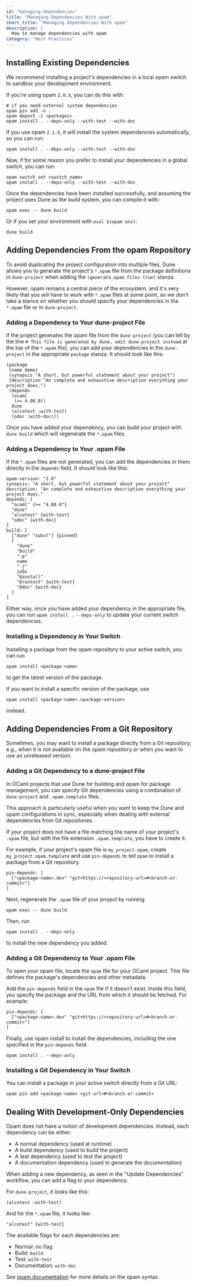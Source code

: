 ```yaml
---
id: "managing-dependencies"
title: "Managing Dependencies With opam"
short_title: "Managing Dependencies With opam"
description: |
  How to manage dependencies with opam
category: "Best Practices"
---
```


## Installing Existing Dependencies

We recommend installing a project's dependencies in a local opam switch to sandbox your development environment.

If you're using opam `2.0.X`, you can do this with:

```
# if you need external system dependencies
opam pin add -n .
opam depext -i <packages>
opam install . --deps-only --with-test --with-doc
```

If you use opam `2.1.X`, it will install the system dependencies automatically, so you can run:

```
opam install . --deps-only --with-test --with-doc
```

Now, if for some reason you prefer to install your dependencies in a global switch, you can run:

```
opam switch set <switch_name>
opam install . --deps-only --with-test --with-doc
```

Once the dependencies have been installed successfully, and assuming the project uses Dune as the build system, you can compile it with:

```
opam exec -- dune build
```

Or if you set your environment with `eval $(opam env)`:

```
dune build
```

## Adding Dependencies From the opam Repository

To avoid duplicating the project configuration into multiple files, Dune allows you to generate the project's `*.opam` file from the 
package definitions in `dune-project` when adding the `(generate_opam_files true)` stanza.

However, opam remains a central piece of the ecosystem, and it's very likely that you will have to work with `*.opam` files at some point,
so we don't take a stance on whether you should specify your dependencies in the `*.opam` file or in `dune-project`.

### Adding a Dependency to Your dune-project File

If the project generates the opam file from the `dune-project` (you can tell by the line `# This file is generated by dune, edit dune-project instead` at the top of the `*.opam` file), you can add your dependencies in the `dune-project` in the appropriate `package` stanza. It should look like this:

```dune
(package
 (name demo)
 (synopsis "A short, but powerful statement about your project")
 (description "An complete and exhaustive description everything your project does.")
 (depends
  (ocaml
   (>= 4.08.0))
  dune
  (alcotest :with-test)
  (odoc :with-doc)))
```

Once you have added your dependency, you can build your project with `dune build` which will regenerate the `*.opam` files.

### Adding a Dependency to Your .opam File

If the `*.opam` files are not generated, you can add the dependencies in them directly in the `depends` field. It should look like this:


```opam
opam-version: "2.0"
synopsis: "A short, but powerful statement about your project"
description: "An complete and exhaustive description everything your project does."
depends: [
  "ocaml" {>= "4.08.0"}
  "dune"
  "alcotest" {with-test}
  "odoc" {with-doc}
]
build: [
  ["dune" "subst"] {pinned}
  [
    "dune"
    "build"
    "-p"
    name
    "-j"
    jobs
    "@install"
    "@runtest" {with-test}
    "@doc" {with-doc}
  ]
]
```

Either way, once you have added your dependency in the appropriate file, you can run `opam install . --deps-only` to update your current switch dependencies.

### Installing a Dependency in Your Switch

Installing a package from the opam repository to your active switch, you can run
```
opam install <package-name>
```

to get the latest version of the package.

If you want to install a specific version of the package, use
```
opam install <package-name>.<package-version>
```

instead.

## Adding Dependencies From a Git Repository

Sometimes, you may want to install a package directly from a Git repository, e.g., when it is not available on the opam repository or when you want to use an unreleased version.

### Adding a Git Dependency to a dune-project File

In OCaml projects that use Dune for building and opam for package management, you can specify Git dependencies using a combination of `dune-project` and `.opam.template` files.

This approach is particularly useful when you want to keep the Dune and opam configurations in sync, especially when dealing with external dependencies from Git repositories.

If your project does not have a file matching the name of your project's `.opam` file, but with the file extension `.opam.template`, you have to create it.

For example, if your project's opam file is `my_project.opam`, create `my_project.opam.template` and use `pin-depends` to tell `opam` to install a package from a Git repository.

```
pin-depends: [
  ["<package-name>.dev" "git+https://<repository-url>#<branch-or-commit>"]
]
```

Next, regenerate the `.opam` file of your project by running
```
opam exec -- dune build
```

Then, run
```
opam install . --deps-only
```

to install the new dependency you added.

### Adding a Git Dependency to Your .opam File

To open your opam file, locate the `opam` file for your OCaml project. This file defines the package's dependencies and other metadata.

Add the `pin-depends` field in the `opam` file if it doesn't exist. Inside this field, you specify the package and the URL from which it should be fetched. For example:

```
pin-depends: [
  ["<package-name>.dev" "git+https://<repository-url>#<branch-or-commit>"]
]
```

Finally, use opam install to install the dependencies, including the one specified in the `pin-depends` field.

```
opam install . --deps-only
```

### Installing a Git Dependency in Your Switch

You can install a package in your active switch directly from a Git URL:

```
opam pin add <package-name> <git-url>#<branch-or-commit>
```

## Dealing With Development-Only Dependencies

Opam does not have a notion of development dependencies. Instead, each dependency can be either:

- A normal dependency (used at runtime)
- A build dependency (used to build the project)
- A test dependency (used to test the project)
- A documentation dependency (used to generate the documentation)

When adding a new dependency, as seen in the "Update Dependencies" workflow, you can add a flag to your dependency.

For `dune-project`, it looks like this:

```dune
(alcotest :with-test)
```

And for the `*.opam` file, it looks like:

```opam
"alcotest" {with-test}
```

The available flags for each dependencies are:

- Normal: no flag
- Build: `build`
- Test: `with-test`
- Documentation: `with-doc`

See [opam documentation](https://opam.ocaml.org/doc/Manual.html#Package-variables) for more details on the opam syntax.
